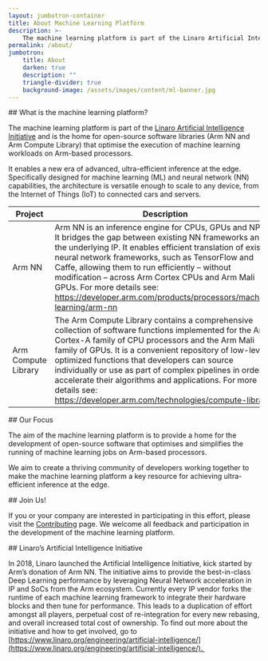 ```yaml
---
layout: jumbotron-container
title: About Machine Learning Platform
description: >-
    The machine learning platform is part of the Linaro Artificial Intelligence Initiative and is the home for open-source software libraries (Arm NN and Arm Compute Library) that optimise the execution of machine learning workloads on Arm-based processors.
permalink: /about/
jumbotron:
    title: About
    darken: true
    description: ""
    triangle-divider: true
    background-image: /assets/images/content/ml-banner.jpg
---
```

<div class="col-xs-12" markdown="1">
## What is the machine learning platform?

The machine learning platform is part of the [Linaro](https://www.linaro.org/news/linaro-announces-launch-of-machine-intelligence-initiative/)[ Artificial Intelligence Initiative](https://www.linaro.org/news/linaro-announces-launch-of-machine-intelligence-initiative/) and is the home for open-source software libraries (Arm NN and Arm Compute Library) that optimise the execution of machine learning workloads on Arm-based processors.

It enables a new era of advanced, ultra-efficient inference at the edge. Specifically designed for machine learning (ML) and neural network (NN) capabilities, the architecture is versatile enough to scale to any device, from the Internet of Things (IoT) to connected cars and servers.

</div>

<div class="col-xs-12 col-sm-8">
    <div class="double-scroll">
        <table class="table">
            <thead>
                <th>Project</th>
                <th>Description</th>
            </thead>
            <tbody>
                <tr>
                    <td>Arm NN</td>
                    <td>
                        Arm NN is an inference engine for CPUs, GPUs and NPUs. It bridges the gap between existing NN frameworks and the underlying IP. It enables efficient translation of existing neural network frameworks, such as TensorFlow and Caffe, allowing them to run efficiently – without modification – across Arm Cortex CPUs and Arm Mali GPUs. For more details see: <a href="https://developer.arm.com/products/processors/machine-learning/arm-nn">https://developer.arm.com/products/processors/machine-learning/arm-nn</a>
                    </td>
                </tr>
                <tr>
                    <td>Arm Compute Library</td>
                    <td>
                        The Arm Compute Library contains a comprehensive collection of software functions implemented for the Arm Cortex-A family of CPU processors and the Arm Mali family of GPUs. It is a convenient repository of low-level optimized functions that developers can source individually or use as part of complex pipelines in order to accelerate their algorithms and applications. For more details see: <a href="https://developer.arm.com/technologies/compute-library">https://developer.arm.com/technologies/compute-library</a>
                    </td>
                </tr>
            </tbody>
        </table>
    </div>
</div>

<div class="col-xs-12" markdown="1">
## Our Focus

The aim of the machine learning platform is to provide a home for the development of open-source software that optimises and simplifies the running of machine learning jobs on Arm-based processors.

We aim to create a thriving community of developers working together to make the machine learning platform a key resource for achieving ultra-efficient inference at the edge.

</div>

<div class="col-xs-12" markdown="1">
## Join Us!

If you or your company are interested in participating in this effort, please visit the [Contributing](/contributing/) page. We welcome all feedback and participation in the development of the machine learning platform.

</div>

<div class="col-xs-12" markdown="1">
## Linaro’s Artificial Intelligence Initiative

In 2018, Linaro launched the Artificial Intelligence Initiative, kick started by Arm’s donation of Arm NN. The initiative aims to provide the best-in-class Deep Learning performance by leveraging Neural Network acceleration in IP and SoCs from the Arm ecosystem. Currently every IP vendor forks the runtime of each machine learning framework to integrate their hardware blocks and then tune for performance. This leads to a duplication of effort amongst all players, perpetual cost of re-integration for every new rebasing, and overall increased total cost of ownership. To find out more about the initiative and how to get involved, go to [https://www.linaro.org/engineering/artificial-intelligence/](https://www.linaro.org/engineering/artificial-intelligence/). 
</div>
